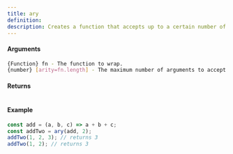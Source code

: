 ```yaml
---
title: ary
definition: 
description: Creates a function that accepts up to a certain number of arguments,
---
```



#### Arguments


```bash
{Function} fn - The function to wrap.
{number} [arity=fn.length] - The maximum number of arguments to accept.
```


#### Returns


```bash

```


#### Example


```ts
const add = (a, b, c) => a + b + c;const addTwo = ary(add, 2);addTwo(1, 2, 3); // returns 3addTwo(1, 2); // returns 3
```